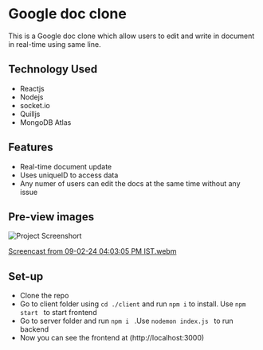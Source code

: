 # Google doc clone 
This is a Google doc clone which allow users to edit and write in document in real-time using same line.

## Technology Used

- Reactjs
- Nodejs
- socket.io
- Quilljs
- MongoDB Atlas

## Features

- Real-time document update
- Uses uniqueID to access data
- Any numer of users can edit the docs at the same time without any issue 


## Pre-view images

![Project Screenshort](https://github.com/Abro0058T/google-doc/assets/94128925/8a3d1d31-f4ba-4642-b287-bf38fee0d73a)

[Screencast from 09-02-24 04:03:05 PM IST.webm](https://github.com/Abro0058T/google-doc/assets/94128925/e65bf106-b4ff-4ae1-ae32-bdc0f9c9e5cc)


## Set-up 
- Clone the repo
- Go to client folder using `cd ./client` and run `npm i` to install. Use `npm start ` to start frontend
- Go to server folder and run `npm i ` .Use `nodemon index.js ` to run backend
- Now you can see the frontend at (http://localhost:3000)
  
